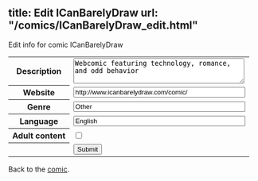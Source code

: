 title: Edit ICanBarelyDraw
url: "/comics/ICanBarelyDraw_edit.html"
---
Edit info for comic ICanBarelyDraw

<form name="comic" action="http://gaepostmail.appspot.com/comic/" method="post">
<table class="comicinfo">
<tr>
<th>Description</th><td><textarea name="description" cols="40" rows="3">Webcomic featuring technology, romance, and odd behavior</textarea></td>
</tr>
<tr>
<th>Website</th><td><input type="text" name="url" value="http://www.icanbarelydraw.com/comic/" size="40"/></td>
</tr>
<tr>
<th>Genre</th><td><input type="text" name="genre" value="Other" size="40"/></td>
</tr>
<tr>
<th>Language</th><td><input type="text" name="language" value="English" size="40"/></td>
</tr>
<tr>
<th>Adult content</th><td><input type="checkbox" name="adult" value="adult" /></td>
</tr>
<tr>
<th></th><td>
<input type="hidden" name="comic" value="ICanBarelyDraw" />
<input type="submit" name="submit" value="Submit" />
</td>
</tr>
</table>
</form>

Back to the [comic](ICanBarelyDraw.html).
